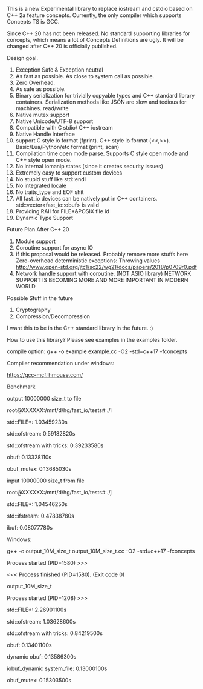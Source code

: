This is a new Experimental library to replace iostream and cstdio based on C++ 2a feature concepts. Currently, the only compiler which supports Concepts TS is GCC.

Since C++ 20 has not been released. No standard supporting libraries for concepts, which means a lot of Concepts Definitions are ugly. It will be changed after C++ 20 is officially published.

Design goal.

1. Exception Safe & Exception neutral
2. As fast as possible. As close to system call as possible.
3. Zero Overhead.
4. As safe as possible.
5. Binary serialization for trivially copyable types and C++ standard library containers. Serialization methods like JSON are slow and tedious for machines. read/write
6. Native mutex support
7. Native Unicode/UTF-8 support
8. Compatible with C stdio/ C++ iostream
9. Native Handle Interface
10. support C style io format (fprint). C++ style io format (<<,>>). Basic/Lua/Python/etc format (print, scan)
11. Compilation time open mode parse. Supports C style open mode and C++ style open mode.
12. No internal iomanip states (since it creates security issues)
13. Extremely easy to support custom devices
14. No stupid stuff like std::endl
15. No integrated locale
16. No traits_type and EOF shit
17. All fast_io devices can be natively put in C++ containers. std::vector<fast_io::obuf> is valid
18. Providing RAII for FILE*&POSIX file id
19. Dynamic Type Support

Future Plan After C++ 20
1. Module support
2. Coroutine support for async IO
3. if this proposal would be released. Probably remove more stuffs here
Zero-overhead deterministic exceptions: Throwing values
http://www.open-std.org/jtc1/sc22/wg21/docs/papers/2018/p0709r0.pdf
4. Network handle support with coroutine. (NOT ASIO library)
NETWORK SUPPORT IS BECOMING MORE AND MORE IMPORTANT IN MODERN WORLD

Possible Stuff in the future
1. Cryptography
2. Compression/Decompression

I want this to be in the C++ standard library in the future. :)

How to use this library? Please see examples in the examples folder.

compile option:
g++ -o example example.cc -O2 -std=c++17 -fconcepts

Compiler recommendation under windows:

https://gcc-mcf.lhmouse.com/



Benchmark

output 10000000 size_t to file

root@XXXXXX:/mnt/d/hg/fast_io/tests# ./i

std::FILE*:     1.03459230s

std::ofstream:  0.59182820s

std::ofstream with tricks:      0.39233580s

obuf:   0.13328110s

obuf_mutex:     0.13685030s


input 10000000 size_t from file

root@XXXXXX:/mnt/d/hg/fast_io/tests# ./j

std::FILE*:     1.04546250s

std::ifstream:  0.47838780s

ibuf:   0.08077780s


Windows:

g++ -o output_10M_size_t output_10M_size_t.cc -O2 -std=c++17 -fconcepts

Process started (PID=1580) >>>

<<< Process finished (PID=1580). (Exit code 0)

output_10M_size_t

Process started (PID=1208) >>>

std::FILE*:	2.26901100s

std::ofstream:	1.03628600s

std::ofstream with tricks:	0.84219500s

obuf:	0.13401100s

dynamic obuf:	0.13586300s

iobuf_dynamic system_file:	0.13000100s

obuf_mutex:	0.15303500s